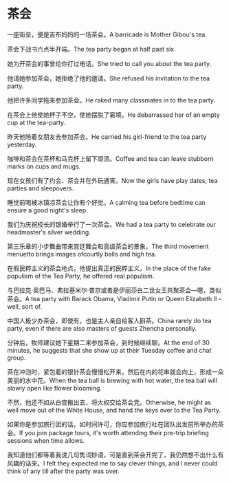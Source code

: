 # 茶会

<p><span class="chinese">一座街垒，便是吉布妈妈的一场茶会。</span><span class="english">A barricade is Mother Gibou's tea.</span></p>

<p><span class="chinese">茶会下战书六点半开端。</span><span class="english">The tea party began at half past six.</span></p>

<p><span class="chinese">她为开茶会的事曾给你打过电话。</span><span class="english">She tried to call you about the tea party.</span></p>

<p><span class="chinese">他请她参加茶会，她拒绝了他的邀请。</span><span class="english">She refused his invitation to the tea party.</span></p>

<p><span class="chinese">他把许多同学拖来参加茶会。</span><span class="english">He raked many classmates in to the tea party.</span></p>

<p><span class="chinese">在茶会上他使她杯子不空，使她摆脱了窘境。</span><span class="english">He debarrassed her of an empty cup at the tea-party.</span></p>

<p><span class="chinese">昨天他陪着女朋友去参加茶会。</span><span class="english">He carried his girl-friend to the tea party yesterday.</span></p>

<p><span class="chinese">咖啡和茶会在茶杯和马克杯上留下顽渍。</span><span class="english">Coffee and tea can leave stubborn marks on cups and mugs.</span></p>

<p><span class="chinese">现在女孩们有了约会、茶会并在外玩通宵。</span><span class="english">Now the girls have play dates, tea parties and sleepovers.</span></p>

<p><span class="chinese">睡觉前喝被冰镇凉茶会让你有个好觉。</span><span class="english">A calming tea before bedtime can ensure a good night's sleep.</span></p>

<p><span class="chinese">我们为庆祝校长的银婚举行了一次茶会。</span><span class="english">We had a tea party to celebrate our headmaster's silver wedding.</span></p>

<p><span class="chinese">第三乐章的小步舞曲带来宫廷舞会和高级茶会的景象。</span><span class="english">The third movement menuetto brings images ofcourtly balls and high tea.</span></p>

<p><span class="chinese">在假民粹主义的茶会地点，他提出真正的民粹主义。</span><span class="english">In the place of the fake populism of the Tea Party, he offered real populism.</span></p>

<p><span class="chinese">与巴拉克·奥巴马、弗拉基米尔·普京或者是伊丽莎白二世女王共聚茶会—嗯，类似茶会。</span><span class="english">A tea party with Barack Obama, Vladimir Putin or Queen Elizabeth II –well, sort of.</span></p>

<p><span class="chinese">中国人极少办茶会，即使有，也是主人亲自给客人斟茶。</span><span class="english">China rarely do tea party, even if there are also masters of guests Zhencha personally.</span></p>

<p><span class="chinese">分钟后，牧师建议她下星期二来参加茶会，到时候继续聊。</span><span class="english">At the end of 30 minutes, he suggests that she show up at their Tuesday coffee and chat group.</span></p>

<p><span class="chinese">茶在冲泡时，紧包着的银针茶会慢慢松开来，然后在内的花串就会向上，形成一朵美丽的水中花。</span><span class="english">When the tea ball is brewing with hot water, the tea ball will slowly open like flower blooming.</span></p>

<p><span class="chinese">不然，他还不如从白宫搬出去，将大权交给茶会党。</span><span class="english">Otherwise, he might as well move out of the White House, and hand the keys over to the Tea Party.</span></p>

<p><span class="chinese">如果你是参加旅行团的话，如时间许可，你应参加旅行社在团队出发前所举办的茶会。</span><span class="english">If you join package tours, it's worth attending their pre-trip briefing sessions when time allows.</span></p>

<p><span class="chinese">我知道他们都等着我说几句隽词妙语，可是直到茶会开完了，我仍然想不出什么有风趣的话来。</span><span class="english">I felt they expected me to say clever things, and I never could think of any till after the party was over.</span></p>

